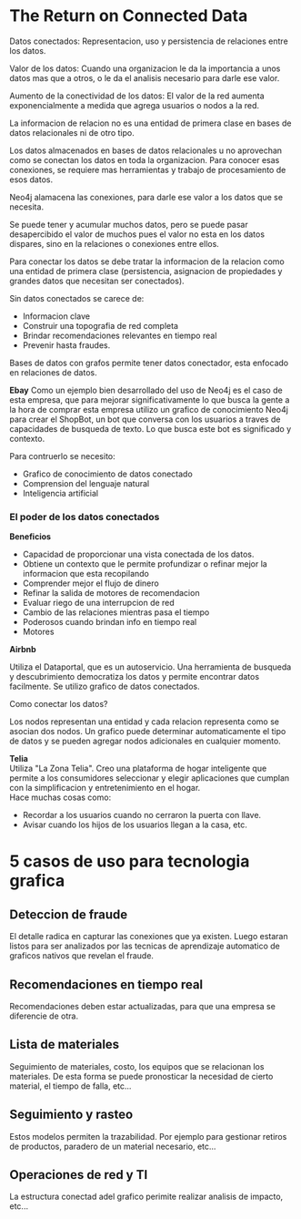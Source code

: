 # The Return on Connected Data

Datos conectados: Representacion, uso y persistencia de relaciones entre los datos.

Valor de los datos: Cuando una organizacion le da la importancia a unos datos mas que a otros, o le da el analisis necesario para darle ese valor.

Aumento de la conectividad de los datos: El valor de la red aumenta exponencialmente a medida que agrega usuarios o nodos a la red.

La informacion de relacion no es una entidad de primera clase en bases de datos relacionales ni de otro tipo.

Los datos almacenados en bases de datos relacionales u no aprovechan como se conectan los datos en toda la organizacion. Para conocer esas conexiones, se requiere mas herramientas y trabajo de procesamiento de esos datos.

Neo4j alamacena las conexiones, para darle ese valor a los datos que se necesita.

Se puede tener y acumular muchos datos, pero se puede pasar desapercibido el valor de muchos pues el valor no esta en los datos dispares, sino en la relaciones o conexiones entre ellos. 

Para conectar los datos se debe tratar la informacion de la relacion como una entidad de primera clase (persistencia, asignacion de propiedades y grandes datos que necesitan ser conectados).

Sin datos conectados se carece de:  

* Informacion clave 
* Construir una topografia de red completa
* Brindar recomendaciones relevantes en tiempo real
* Prevenir hasta fraudes.  

Bases de datos con grafos permite tener datos conectador, esta enfocado en relaciones de datos.

**Ebay**
Como un ejemplo bien desarrollado del uso de Neo4j es el caso de esta empresa, que para mejorar significativamente lo que busca la gente a la hora de comprar esta empresa utilizo un grafico de conocimiento Neo4j para crear el ShopBot, un bot que conversa con los usuarios a traves de capacidades de busqueda de texto. Lo que busca este bot es significado y contexto.  

Para contruerlo se necesito:  
* Grafico de conocimiento de datos conectado
* Comprension del lenguaje natural
* Inteligencia artificial  

### El poder de los datos conectados  
  
**Beneficios**  

* Capacidad de proporcionar una vista conectada de los datos.
* Obtiene un contexto que le permite profundizar o refinar mejor la informacion que esta recopilando
* Comprender mejor el flujo de dinero
* Refinar la salida de motores de recomendacion
* Evaluar riego de una interrupcion de red
* Cambio de las relaciones mientras pasa el tiempo
* Poderosos cuando brindan info en tiempo real
* Motores  
  
**Airbnb**

Utiliza el Dataportal, que es un autoservicio. Una herramienta de busqueda y descubrimiento democratiza los datos y permite encontrar datos facilmente.
Se utilizo grafico de datos conectados.  

Como conectar los datos?

Los nodos representan una entidad y cada relacion representa como se asocian dos nodos. Un grafico puede determinar automaticamente el tipo de datos y se pueden agregar nodos adicionales en cualquier momento.  
  
**Telia**  
Utiliza "La Zona Telia". Creo una plataforma de hogar inteligente que permite a los consumidores seleccionar y elegir aplicaciones que cumplan con la simplificacion y entretenimiento en el hogar.  
Hace muchas cosas como:
* Recordar a los usuarios cuando no cerraron la puerta con llave. 
* Avisar cuando los hijos de los usuarios llegan a la casa, etc.  
  
# **5 casos de uso para tecnologia grafica**  

## Deteccion de fraude  
El detalle radica  en capturar las conexiones que ya existen. Luego estaran listos para ser analizados por las tecnicas de aprendizaje automatico de graficos nativos que revelan el fraude.  

## Recomendaciones en tiempo real  
Recomendaciones deben estar actualizadas, para que una empresa se diferencie de otra.  
## Lista de materiales  
Seguimiento de materiales, costo, los equipos que se relacionan los materiales. De esta forma se puede pronosticar la necesidad de cierto material, el tiempo de falla, etc...  

## Seguimiento y rasteo  
Estos modelos permiten la trazabilidad. Por ejemplo para gestionar retiros de productos, paradero de un material necesario, etc...  

## Operaciones de red y TI  
La estructura conectad adel grafico perimite realizar analisis de impacto, etc...








 